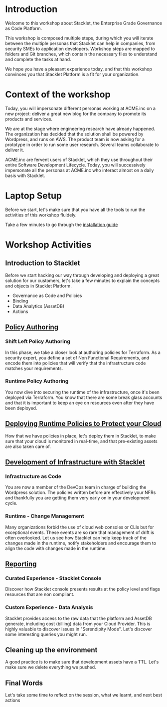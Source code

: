 # Introduction

Welcome to this workshop about Stacklet, the Enterprise Grade Governance as Code Platform. 

This workshop is composed multiple steps, during which you will iterate between the multiple personas that Stacklet can help in companies, from security SMEs to application developers. Workshop steps are mapped to folders and Git branches, which contain the necessary files to understand and complete the tasks at hand. 

We hope you have a pleasant experience today, and that this workshop convinces you that Stacklet Platform is a fit for your organization. 

# Context of the workshop

Today, you will impersonate different personas working at ACME.inc on a new project: deliver a great new blog for the company to promote its products and services. 

We are at the stage where engineering research have already happened. The organization has decided that the solution shall be powered by Wordpress, and runs on AWS. 
The product team is now asking for a prototype in order to run some user research. Several teams collaborate to deliver it. 

ACME.inc are fervent users of Stacklet, which they use throughout their entire Software Development Lifecycle. Today, you will successively impersonate all the personas at ACME.inc who interact almost on a daily basis with Stacklet. 

# Laptop Setup

Before we start, let's make sure that you have all the tools to run the activities of this workshop fluidely. 

Take a few minutes to go through the [installation guide](./00-setup/README.md)

# Workshop Activities

## Introduction to Stacklet

Before we start hacking our way through developing and deploying a great solution for our customers, let's take a few minutes to explain the concepts and objects in Stacklet Platform. 

* Governance as Code and Policies
* Binding
* Data Analytics (AssetDB)
* Actions

## [Policy Authoring](./01-policy-authoring/README.md)

### Shift Left Policy Authoring

In this phase, we take a closer look at authoring policies for Terraform. As a security expert, you define a set of Non Functional Requirements, and encode them into policies that will verify that the infrastructure code matches your requirements. 

### Runtime Policy Authoring

You now dive into securing the runtime of the infrastructure, once it's been deployed via Terraform. You know that there are some break glass accounts and that it is important to keep an eye on resources even after they have been deployed. 

## [Deploying Runtime Policies to Protect your Cloud](./02-policy-deployment/README.md)

How that we have policies in place, let's deploy them in Stacklet, to make sure that your cloud is monitored in real-time, and that pre-existing assets are also taken care of. 

## [Development of Infrastructure with Stacklet](./03-infrastructure-deployment/README.md)

### Infrastructure as Code

You are now a member of the DevOps team in charge of building the Wordpress solution. The policies written before are effectively your NFRs and thankfully you are getting them very early on in your development cycle. 

### Runtime - Change Management

Many organizations forbid the use of cloud web consoles or CLIs but for exceptional events. These events are so rare that management of drift is often overlooked. Let us see how Stacklet can help keep track of the changes made in the runtime, notify stakeholders and encourage them to align the code with changes made in the runtime. 

## [Reporting](./04-reporting/README.md)

### Curated Experience - Stacklet Console

Discover how Stacklet console presents results at the policy level and flags resources that are non compliant.

### Custom Experience - Data Analysis

Stacklet provides access to the raw data that the platform and AssetDB generate, including cost (billing) data from your Cloud Provider. This is highly valuable to discover issues in "Serendipity Mode". Let's discover some interesting queries you might run. 

## Cleaning up the environment

A good practice is to make sure that development assets have a TTL. Let's make sure we delete everything we pushed. 

## Final Words

Let's take some time to reflect on the session, what we learnt, and next best actions



